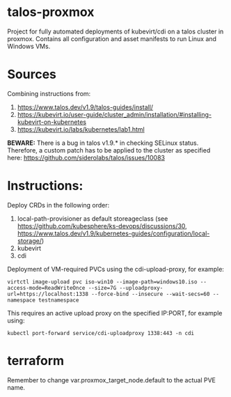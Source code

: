 # talos-proxmox
Project for fully automated deployments of kubevirt/cdi on a talos cluster in proxmox. Contains all configuration and asset manifests to run Linux and Windows VMs.

# Sources

Combining instructions from:
1. https://www.talos.dev/v1.9/talos-guides/install/
2. https://kubevirt.io/user-guide/cluster_admin/installation/#installing-kubevirt-on-kubernetes
3. https://kubevirt.io/labs/kubernetes/lab1.html

**BEWARE:** There is a bug in talos v1.9.* in checking SELinux status. Therefore, a custom patch has to be applied to the cluster as specified here: https://github.com/siderolabs/talos/issues/10083

# Instructions:

Deploy CRDs in the following order:

1. local-path-provisioner as default storeageclass (see https://github.com/kubesphere/ks-devops/discussions/30, https://www.talos.dev/v1.9/kubernetes-guides/configuration/local-storage/)
2. kubevirt
3. cdi

Deployment of VM-required PVCs using the cdi-upload-proxy, for example:

```console
virtctl image-upload pvc iso-win10 --image-path=windows10.iso --access-mode=ReadWriteOnce --size=7G --uploadproxy-url=https://localhost:1338 --force-bind --insecure --wait-secs=60 --namespace testnamespace
```

This requires an active upload proxy on the specified IP:PORT, for example using:

```console
kubectl port-forward service/cdi-uploadproxy 1338:443 -n cdi
```

# terraform 

Remember to change var.proxmox_target_node.default to the actual PVE name.


